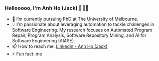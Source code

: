 ### Hellooooo, I'm Anh Ho (Jack) 👋👋👋

- 🔭 I’m currently pursuing PhD at The University of Melbourne.
- 💡 I’m passionate about leveraging automation to tackle challenges in Software Engineering. My research focuses on Automated Program Repair, Program Analysis, Software Repository Mining, and AI for Software Engineering (AI4SE).
- 📫 How to reach me: [Linkedin - Anh Ho (Jack)](www.linkedin.com/in/anhho-brojackvn-unimelb)
- ⚡ Fun fact: me
